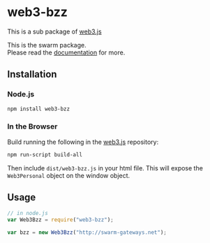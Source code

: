# web3-bzz

This is a sub package of [web3.js][repo]

This is the swarm package.  
Please read the [documentation][docs] for more.

## Installation

### Node.js

```bash
npm install web3-bzz
```

### In the Browser

Build running the following in the [web3.js][repo] repository:

```bash
npm run-script build-all
```

Then include `dist/web3-bzz.js` in your html file.
This will expose the `Web3Personal` object on the window object.

## Usage

```js
// in node.js
var Web3Bzz = require("web3-bzz");

var bzz = new Web3Bzz("http://swarm-gateways.net");
```

[docs]: http://web3js.readthedocs.io/en/1.0/
[repo]: https://github.com/ethereum/web3.js
